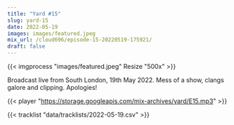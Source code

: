 ```yaml
---
title: "Yard #15"
slug: yard-15
date: 2022-05-19
images: images/featured.jpeg
mix_url: /cloud696/episode-15-20220519-175921/
draft: false
---
```


{{< imgprocess "images/featured.jpeg" Resize "500x" >}}

Broadcast live from South London, 19th May 2022. Mess of a show, clangs galore and clipping. Apologies!

{{< player "https://storage.googleapis.com/mix-archives/yard/E15.mp3" >}}

{{< tracklist "data/tracklists/2022-05-19.csv" >}}
